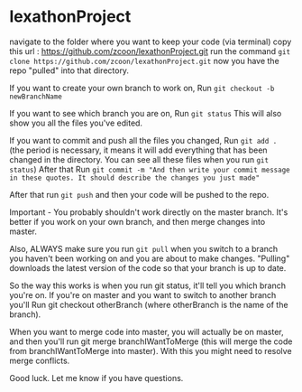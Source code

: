 # lexathonProject
navigate to the folder where you want to keep your code (via terminal)
copy this url : https://github.com/zcoon/lexathonProject.git
run the command `git clone https://github.com/zcoon/lexathonProject.git`
now you have the repo "pulled" into that directory.

If you want to create your own branch to work on,
Run `git checkout -b newBranchName`

If you want to see which branch you are on,
Run `git status`
This will also show you all the files you've edited.

If you want to commit and push all the files you changed,
Run `git add .` (the period is necessary, it means it will add everything that has been changed in the directory. You can see all these files when you run `git status`)
After that Run `git commit -m "And then write your commit message in these quotes. It should describe the changes you just made" `

After that run `git push` and then your code will be pushed to the repo. 

Important - You probably shouldn't work directly on the master branch. It's better if you work on your own branch, and then merge changes into master. 

Also, ALWAYS make sure you run `git pull` when you switch to a branch you haven't been working on and you are about to make changes. "Pulling" downloads the latest version of the code so that your branch is up to date.

So the way this works is when you run git status, it'll tell you which branch you're on. If you're on master and you want to switch to another branch you'll Run git checkout otherBranch (where otherBranch is the name of the branch).

When you want to merge code into master, you will actually be on master, and then you'll run git merge branchIWantToMerge (this will merge the code from branchIWantToMerge into master). With this you might need to resolve merge conflicts.

Good luck. Let me know if you have questions.

